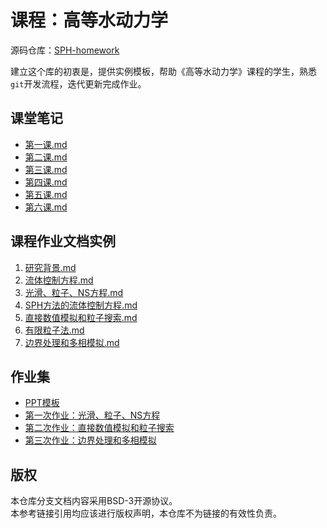 # 课程：高等水动力学

源码仓库：[SPH-homework](https://github.com/zoziha/SPH-homework/tree/main)

建立这个库的初衷是，提供实例模板，帮助《高等水动力学》课程的学生，熟悉`git`开发流程，迭代更新完成作业。

## 课堂笔记

+ [第一课.md](./课堂笔记/第一课.md)
+ [第二课.md](./课堂笔记/第二课.md)
+ [第三课.md](./课堂笔记/第三课.md)
+ [第四课.md](./课堂笔记/第四课.md)
+ [第五课.md](./课堂笔记/第五课.md)
+ [第六课.md](./课堂笔记/第六课.md)

## 课程作业文档实例

1. [研究背景.md](./课程作业文档实例/研究背景.md)
2. [流体控制方程.md](./课程作业文档实例/流体控制方程.md)
3. [光滑、粒子、NS方程.md](./课程作业文档实例/光滑、粒子、NS方程.md)
4. [SPH方法的流体控制方程.md](./课程作业文档实例/SPH方法的流体控制方程.md)
5. [直接数值模拟和粒子搜索.md](课程作业文档实例/直接数值模拟和粒子搜索.md)
6. [有限粒子法.md](课程作业文档实例/有限粒子法.md)
7. [边界处理和多相模拟.md](课程作业文档实例/边界处理和多相模拟.md)

## 作业集

- [PPT模板](PPT模板/哈工程专属PPT模板.pptx)
- [第一次作业：光滑、粒子、NS方程](课程作业文档实例/第一次作业/第一份作业：光滑、粒子、NS方程.pptx)
- [第二次作业：直接数值模拟和粒子搜索](课程作业文档实例/第二次作业/第二份作业：直接数值模拟和粒子搜索.pptx)
- [第三次作业：边界处理和多相模拟](课程作业文档实例/第三次作业/第三次作业：边界处理和多相模拟.pptx)

## 版权

本仓库分支文档内容采用BSD-3开源协议。  
本参考链接引用均应该进行版权声明，本仓库不为链接的有效性负责。
